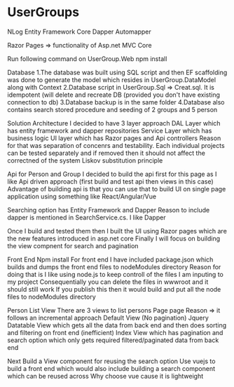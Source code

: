 # UserGroups

NLog
Entity Framework Core 
Dapper
Automapper

Razor Pages => functionality of Asp.net MVC Core

Run following command on UserGroup.Web
npm install 


Database
1.The database was built using SQL script and then EF scaffolding was done to generate the model which resides in UserGroup.DataModel along with Context
2.Database script in UserGroup.Sql => Creat.sql. It is idempotent (will delete and recreate DB (provided you don't have existing connection to db)
3.Database backup is in the same folder
4.Database also contains search stored procedure and seeding of 2 groups and 5 person

Solution Architecture
I decided to have 3 layer approach
DAL Layer which has entity framework and dapper repositories
Service Layer which has business logic
UI layer which has Razor pages and Api controllers
Reason for that was separation of concenrs and testability.
Each individual projects can be tested separately and if removed then it should not affect the correctned of the system Liskov substitution principle

Api for Person and Group
I decided to build the api first for this page as I like Api driven approach (first build and test api then views in this case)
Advantage of building api is that you can use that to build UI on single page application using something like React/Angular/Vue

Searching option has Entity Framework and Dapper
Reason to include dapper is mentioned in SearchService.cs. I like Dapper

Once I build and tested them then I built the UI using Razor pages which are the new features introduced in asp.net core
Finally I will focus on building the view compnent for search and pagination

Front End Npm install
For front end I have included package.json which builds and dumps the front end files to nodeModules directory
Reason for doing that is I like using node.js to keep controll of the files I am inputing to my project
Consequentially you can delete the files in wwwroot and it should still work
If you publish this then it would build and put all the node files to nodeModules directory

Person List View
There are 3 views to list persons Page page
Reason => it follows an incremental approach
Default View (No pagination)
Jquery Datatable View which gets all the data from back end and then does sorting and filtering on front end (inefficient)
Index View which has pagination and search option which only gets required filtered/paginated data from back end

Next
Build a View component for reusing the search option
Use vuejs to build a front end which would also include building a search component which can be reused across
Why choose vue cause it is lightweight